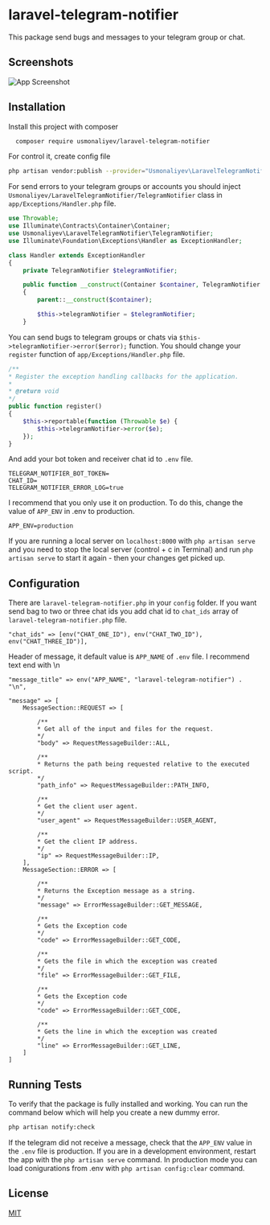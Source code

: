 
# laravel-telegram-notifier

This package send bugs and messages to your telegram group or chat. 


## Screenshots

![App Screenshot](https://lh3.googleusercontent.com/fife/AAbDypA-CKkrFGz-9sYZxVm9t3GT_UJHOJ8G9yResTkS6pANNbf-0Q_DqPxpTiQJgC1uGT5Or8h22sQGbDy1bM7QYc9t5cCr7Lj85R1JpTxM51WctOCa-Ss-N2AwaSP7AjwYxN40JPPKgzs-a_5r3jsXti6e9V6tENQshSU3nyJurx82V9kKY5GEfv__f9pMCMJlVgK0piIWqS94-otoGikf4LPHLgKDNHfoQsTpPdxZLgoF4P8IU2x_BE7sj2oVwfxhnW6SrfJd0NPYAOmzsbBrlBp5TQLv3UnVouSkJj-gTGqiQvkINz9TjdyGzMVAWFvyMoJe8X5W_5diykK9oNko8IsXD00Oz59YSJxeVpjgYa22-K0stKqXQHbDMZKjc1wBksTrL5oYBNpUq3NCMXXxSsjcS4k3xyXPhp-kLU6YDnC-Zdw-v9VOdhYdxECYFkOytXQRUK2Q55SN_PRI4z2mEVoX4DwVIBz3a2q0a0IYKqXXNmz3v_0sH2NUr31sTg1J_ymckdrjInQkLzz7uv9F0jV74IMMyu6oiqDM5nOkw5--i6A3Mah5NovLsY6AMDJ4DJYZtWYBK_DPa0Is3wc4LoCkmBTLVqJRihJB3tSozGZ-KE4hIyjWvl4TDEpwIczVIBr9xmO0G2aCrsH34nsfu2uOiTI61y8qvV-ZDliyCFLg6CciDmWwyEDiQ-iZgy5spIr8-3L8ZqZQQTKDTnz3G18GnzV6kN1OOxjCY3M7-w_N2-4Z2jP_Jl-UH68YOsUI6HCXvgapO4ZaGsx8SfhXleI27ph6nTkybFGUYH8H2rS-2-NdtYlc36vQ_oaOYKZlgSK_FW_XH0KGsByFkL_cTmRf7BAztvZd4raw2xQSWusbjVfVzCxG20zOa6CBbCLeztHA-oO8g3VU1mnEoyxfTo_flJg3MRiCtUkcVhzZjw6x7Ca3CCxp1QeROq16dIQDa7bnLNYW9yOJb4OQZg9eVpdc5ZN7HWBCpsboAGqkTik-EQJYDDHQ6hIbFN4A6u7QtKm4SD-zME8kdb_YQdin5nLYYbKHlfwfo5L3MBzTvTdyuQrFmu5hCxbwv_BT-cBdv9ALgSX8tBxpPDazQIgpk8SeFo40UozVdzjyckRIH86li9DMJ6OkZZBtsYn54JlmG-2VPEy5sDdNqmGdIc9WdAzkArV77IgdK2k1n6gEcsEMVvLuB1fJMacpFUlMAlHBo4XtyNw9tQLnATT2eHGet2lgIdmOOc4WzeZThC5gV2jeCnq8zrA8tgK2W5PK0UZb-MOxkxTcMs_E9pRlcrh3AV1O8Sz2zYy3Um2OLy0hZnOsOY-clzT-P0Jxqn9ktq82PD4mrY1sbRbbvM4chI83ZLrtdYeg9Fw0B-SePcuvW5NtLWVLRTnZbcXoeaxhNU2OeFeZAuWL8W_nyRYUXf9Ur2QIJn-v3tXSQYjmkLnqjgJTVs04c2FqCyWiRhDcXkPGuQ78ap_SpVX7JXGcXfHrGDvzHkDewiQSDIOd1CCcEcYM1Ue1_QGWqpaR=w1366-h683)

## Installation

Install this project with composer

```bash
  composer require usmonaliyev/laravel-telegram-notifier
```

For control it, create config file
```bash
php artisan vendor:publish --provider="Usmonaliyev\LaravelTelegramNotifier\LaravelTelegramNotifierServiceProvider"
```

For send errors to your telegram groups or accounts
 you should inject `Usmonaliyev/LaravelTelegramNotifier/TelegramNotifier`
 class in `app/Exceptions/Handler.php` file.

```php
use Throwable;
use Illuminate\Contracts\Container\Container;
use Usmonaliyev\LaravelTelegramNotifier\TelegramNotifier;
use Illuminate\Foundation\Exceptions\Handler as ExceptionHandler;

class Handler extends ExceptionHandler
{
    private TelegramNotifier $telegramNotifier;

    public function __construct(Container $container, TelegramNotifier $telegramNotifier)
    {
        parent::__construct($container);

        $this->telegramNotifier = $telegramNotifier;
    }
```

You can send bugs to telegram groups or chats
via `$this->telegramNotifier->error($error);` function.
You should change your `register` function of  `app/Exceptions/Handler.php` file.

```php
/**
* Register the exception handling callbacks for the application.
*
* @return void
*/
public function register()
{
    $this->reportable(function (Throwable $e) {
        $this->telegramNotifier->error($e);
    });
}
```

And add your bot token and receiver chat id to `.env` file.

```
TELEGRAM_NOTIFIER_BOT_TOKEN=
CHAT_ID=
TELEGRAM_NOTIFIER_ERROR_LOG=true
```

I recommend that you only use it on production.
To do this, change the value of `APP_ENV` in .env to production.

```
APP_ENV=production
```

If you are running a local server on `localhost:8000` with `php artisan serve`
 and you need to stop the local server (control + c in Terminal) and run `php artisan serve`
 to start it again - then your changes get picked up.
## Configuration

There are `laravel-telegram-notifier.php` in your `config` folder.
If you want send bag to two or three chat ids you add chat id to `chat_ids` array of `laravel-telegram-notifier.php` file.

```
"chat_ids" => [env("CHAT_ONE_ID"), env("CHAT_TWO_ID"), env("CHAT_THREE_ID")],
```

Header of message, it default value is `APP_NAME` of `.env` file.
I recommend text end with \n
```
"message_title" => env("APP_NAME", "laravel-telegram-notifier") . "\n",
```

```
"message" => [
    MessageSection::REQUEST => [

        /**
        * Get all of the input and files for the request.
        */
        "body" => RequestMessageBuilder::ALL,

        /**
        * Returns the path being requested relative to the executed script.
        */
        "path_info" => RequestMessageBuilder::PATH_INFO,

        /**
        * Get the client user agent.
        */
        "user_agent" => RequestMessageBuilder::USER_AGENT,

        /**
        * Get the client IP address.
        */
        "ip" => RequestMessageBuilder::IP,
    ],
    MessageSection::ERROR => [

        /**
        * Returns the Exception message as a string.
        */
        "message" => ErrorMessageBuilder::GET_MESSAGE,

        /**
        * Gets the Exception code
        */
        "code" => ErrorMessageBuilder::GET_CODE,

        /**
        * Gets the file in which the exception was created
        */
        "file" => ErrorMessageBuilder::GET_FILE,

        /**
        * Gets the Exception code
        */
        "code" => ErrorMessageBuilder::GET_CODE,
        
        /**
        * Gets the line in which the exception was created
        */
        "line" => ErrorMessageBuilder::GET_LINE,
    ]
]
```
## Running Tests

To verify that the package is fully installed and working.
You can run the command below which will help you create a new dummy error.

```bash
php artisan notify:check
```

If the telegram did not receive a message, check that the `APP_ENV` value in the `.env` file is production.
If you are in a development environment, restart the app with the `php artisan serve` command.
In production mode you can load conigurations from .env with `php artisan config:clear` command.


## License

[MIT](https://choosealicense.com/licenses/mit/)

